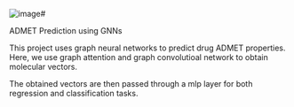![image](https://github.com/velagvk/ADMET_POC/assets/139946537/44a372da-aade-4b91-8600-55111ca65322)# 


ADMET Prediction using GNNs


This project uses graph neural networks to predict drug ADMET properties. Here, we use graph attention and graph convolutioal network to obtain molecular vectors.

The obtained vectors are then passed through a mlp layer for both regression and classification tasks.




